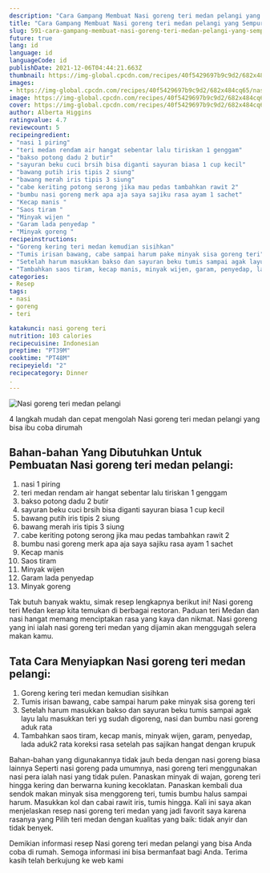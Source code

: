 ```yaml
---
description: "Cara Gampang Membuat Nasi goreng teri medan pelangi yang Sempurna"
title: "Cara Gampang Membuat Nasi goreng teri medan pelangi yang Sempurna"
slug: 591-cara-gampang-membuat-nasi-goreng-teri-medan-pelangi-yang-sempurna
future: true
lang: id
language: id
languageCode: id
publishDate: 2021-12-06T04:44:21.663Z 
thumbnail: https://img-global.cpcdn.com/recipes/40f5429697b9c9d2/682x484cq65/nasi-goreng-teri-medan-pelangi-foto-resep-utama.png
images:
- https://img-global.cpcdn.com/recipes/40f5429697b9c9d2/682x484cq65/nasi-goreng-teri-medan-pelangi-foto-resep-utama.png
image: https://img-global.cpcdn.com/recipes/40f5429697b9c9d2/682x484cq65/nasi-goreng-teri-medan-pelangi-foto-resep-utama.png
cover: https://img-global.cpcdn.com/recipes/40f5429697b9c9d2/682x484cq65/nasi-goreng-teri-medan-pelangi-foto-resep-utama.png
author: Alberta Higgins
ratingvalue: 4.7
reviewcount: 5
recipeingredient:
- "nasi 1 piring"
- "teri medan rendam air hangat sebentar lalu tiriskan 1 genggam"
- "bakso potong dadu 2 butir"
- "sayuran beku cuci brsih bisa diganti sayuran biasa 1 cup kecil"
- "bawang putih iris tipis 2 siung"
- "bawang merah iris tipis 3 siung"
- "cabe keriting potong serong jika mau pedas tambahkan rawit 2"
- "bumbu nasi goreng merk apa aja saya sajiku rasa ayam 1 sachet"
- "Kecap manis "
- "Saos tiram "
- "Minyak wijen "
- "Garam lada penyedap "
- "Minyak goreng "
recipeinstructions:
- "Goreng kering teri medan kemudian sisihkan"
- "Tumis irisan bawang, cabe sampai harum pake minyak sisa goreng teri"
- "Setelah harum masukkan bakso dan sayuran beku tumis sampai agak layu lalu masukkan teri yg sudah digoreng, nasi dan bumbu nasi goreng aduk rata"
- "Tambahkan saos tiram, kecap manis, minyak wijen, garam, penyedap, lada aduk2 rata koreksi rasa setelah pas sajikan hangat dengan krupuk"
categories:
- Resep
tags:
- nasi
- goreng
- teri

katakunci: nasi goreng teri 
nutrition: 103 calories
recipecuisine: Indonesian
preptime: "PT39M"
cooktime: "PT48M"
recipeyield: "2"
recipecategory: Dinner
. 
---
```



![Nasi goreng teri medan pelangi](https://img-global.cpcdn.com/recipes/40f5429697b9c9d2/682x484cq65/nasi-goreng-teri-medan-pelangi-foto-resep-utama.png)

4 langkah mudah dan cepat mengolah  Nasi goreng teri medan pelangi yang bisa ibu coba dirumah

<!--inarticleads1-->

## Bahan-bahan Yang Dibutuhkan Untuk Pembuatan Nasi goreng teri medan pelangi:

1. nasi 1 piring
1. teri medan rendam air hangat sebentar lalu tiriskan 1 genggam
1. bakso potong dadu 2 butir
1. sayuran beku cuci brsih bisa diganti sayuran biasa 1 cup kecil
1. bawang putih iris tipis 2 siung
1. bawang merah iris tipis 3 siung
1. cabe keriting potong serong jika mau pedas tambahkan rawit 2
1. bumbu nasi goreng merk apa aja saya sajiku rasa ayam 1 sachet
1. Kecap manis 
1. Saos tiram 
1. Minyak wijen 
1. Garam lada penyedap 
1. Minyak goreng 

Tak butuh banyak waktu, simak resep lengkapnya berikut ini! Nasi goreng teri Medan kerap kita temukan di berbagai restoran. Paduan teri Medan dan nasi hangat memang menciptakan rasa yang kaya dan nikmat. Nasi goreng yang ini ialah nasi goreng teri medan yang dijamin akan menggugah selera makan kamu. 

<!--inarticleads2-->

## Tata Cara Menyiapkan Nasi goreng teri medan pelangi:

1. Goreng kering teri medan kemudian sisihkan
1. Tumis irisan bawang, cabe sampai harum pake minyak sisa goreng teri
1. Setelah harum masukkan bakso dan sayuran beku tumis sampai agak layu lalu masukkan teri yg sudah digoreng, nasi dan bumbu nasi goreng aduk rata
1. Tambahkan saos tiram, kecap manis, minyak wijen, garam, penyedap, lada aduk2 rata koreksi rasa setelah pas sajikan hangat dengan krupuk


Bahan-bahan yang digunakannya tidak jauh beda dengan nasi goreng biasa lainnya Seperti nasi goreng pada umumnya, nasi goreng teri menggunakan nasi pera ialah nasi yang tidak pulen. Panaskan minyak di wajan, goreng teri hingga kering dan berwarna kuning kecoklatan. Panaskan kembali dua sendok makan minyak sisa menggoreng teri, tumis bumbu halus sampai harum. Masukkan kol dan cabai rawit iris, tumis hingga. Kali ini saya akan menjelaskan resep nasi goreng teri medan yang jadi favorit saya karena rasanya yang Pilih teri medan dengan kualitas yang baik: tidak anyir dan tidak benyek. 

Demikian informasi  resep Nasi goreng teri medan pelangi   yang bisa Anda coba di rumah. Semoga informasi ini bisa bermanfaat bagi Anda. Terima kasih telah berkujung ke web kami
